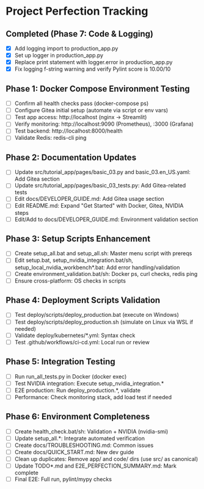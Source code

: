 # Project Perfection Tracking

## Completed (Phase 7: Code & Logging)
- [x] Add logging import to production_app.py
- [x] Set up logger in production_app.py
- [x] Replace print statement with logger.error in production_app.py
- [x] Fix logging f-string warning and verify Pylint score is 10.00/10

## Phase 1: Docker Compose Environment Testing
- [ ] Confirm all health checks pass (docker-compose ps)
- [ ] Configure Gitea initial setup (automate via script or env vars)
- [ ] Test app access: http://localhost (nginx -> Streamlit)
- [ ] Verify monitoring: http://localhost:9090 (Prometheus), :3000 (Grafana)
- [ ] Test backend: http://localhost:8000/health
- [ ] Validate Redis: redis-cli ping

## Phase 2: Documentation Updates
- [ ] Update src/tutorial_app/pages/basic_03.py and basic_03.en_US.yaml: Add Gitea section
- [ ] Update src/tutorial_app/pages/basic_03_tests.py: Add Gitea-related tests
- [ ] Edit docs/DEVELOPER_GUIDE.md: Add Gitea usage section
- [ ] Edit README.md: Expand "Get Started" with Docker, Gitea, NVIDIA steps
- [ ] Edit/Add to docs/DEVELOPER_GUIDE.md: Environment validation section

## Phase 3: Setup Scripts Enhancement
- [ ] Create setup_all.bat and setup_all.sh: Master menu script with prereqs
- [ ] Edit setup.bat, setup_nvidia_integration.bat/sh, setup_local_nvidia_workbench*.bat: Add error handling/validation
- [ ] Create environment_validation.bat/sh: Docker ps, curl checks, redis ping
- [ ] Ensure cross-platform: OS checks in scripts

## Phase 4: Deployment Scripts Validation
- [ ] Test deploy/scripts/deploy_production.bat (execute on Windows)
- [ ] Test deploy/scripts/deploy_production.sh (simulate on Linux via WSL if needed)
- [ ] Validate deploy/kubernetes/*.yml: Syntax check
- [ ] Test .github/workflows/ci-cd.yml: Local run or review

## Phase 5: Integration Testing
- [ ] Run run_all_tests.py in Docker (docker exec)
- [ ] Test NVIDIA integration: Execute setup_nvidia_integration.*
- [ ] E2E production: Run deploy_production.*, validate
- [ ] Performance: Check monitoring stack, add load test if needed

## Phase 6: Environment Completeness
- [ ] Create health_check.bat/sh: Validation + NVIDIA (nvidia-smi)
- [ ] Update setup_all.*: Integrate automated verification
- [ ] Create docs/TROUBLESHOOTING.md: Common issues
- [ ] Create docs/QUICK_START.md: New dev guide
- [ ] Clean up duplicates: Remove app/ and code/ dirs (use src/ as canonical)
- [ ] Update TODO*.md and E2E_PERFECTION_SUMMARY.md: Mark complete
- [ ] Final E2E: Full run, pylint/mypy checks
